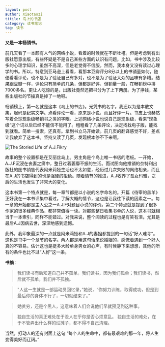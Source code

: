 ```yaml
---
layout: post
author: Xiaotaozi
titile: 岛上的书店
category: 读书笔记
tag: 读书
---
```

**又是一本畅销书。** 

前几天看了一本颇有人气的网络小说，看着的时候就在不断吐槽。但是考虑到有出版社愿意出版，有些怀疑是不是自己某些方面的认识有问题，比如，书中涉及比较多的心理学知识，虽然不高深，但是老觉得不信服。然而，我本身又没有读过心理学的书。所以，特意到亚马逊上看看，看那本豆瓣评分8分以上的书销量如何，随便看看评论，也不是为了验证自己有多对，也不是为了验证大众的品味有多糟。结果跟豆瓣一样，评论只有简单的几条，但都是好评，但销量一般，在畅销榜中排7000多名。更让人吃惊的是，出版社竟然还把书分为了上下两册。为了挣钱，某些出版社的节操真是掉了一地呀。

畅销榜上，第一名就是这本《岛上的书店》。光凭书的名字，我还以为是本散文集，起码是纪实文学。点看评论一看，原来是小说，而且好评一片。书皮上也赫然写着全球现象级畅销书之类的字眼。上述网络小说也说自己是现象级，看来“现象级”这个词以后已经不能信不能用了。粗粗看了几条评论，决定找找电子版，能找到就看。简单一搜索，还真有。拿到书立马开始读。前几页的翻译感觉不好，差点让我放弃了这本书。坚持又读了几页，发现根本停不下来啊。

![The Storied Life of A.J.Fikry](http://ww2.sinaimg.cn/bmiddle/bf1f4b9ejw1ev81496edkj20gb0kijvk.jpg)

故事的整个设置都是在艾丽丝岛上。男主角是个岛上唯一书店的老板。一开始，A.J.F沉浸在丧妻之痛中，整日过着萎靡不振的生活。而试图向他推销的奈特利出版社的图书销售代表阿米莉娅生活也不太如意，经历过几次失败的网络相亲，而且在A.J的书店得到的也是强硬的拒绝。随着情节的推进，A.J收养了孤女玛雅，之后的生活也发生了非常大的变化。

这本书第一个特点就是，每一章节都是以小说的名字命名的。开篇《待宰的羔羊》正好我在一本书评集中看过，了解大概的情节，这也是让我往下读的因素之一。每一章的开始都是主人公之一A.J.F对题目小说的评价。第二个特点就是提到了很多作家的很多经典作品，都非常值得一读。对那些整日收集书单的人说，这本书就相当于一本索引，同样不能错过。对我来说，整个阅读的过程也是有笑有泪，尤其是最后A.J因病去世，深深地感到遗憾。


此外，我印象最深的一点就是阿米莉娅和A.J的妻姐都提到的一句话“好人难寻”。这也是书中一个章节的名字。两人都是用这句话来说婚姻的，感慨着遇到一个好人真的不容易。估计这也是挺多大龄单身男女的心声，有时候静下来想想，其他的所有的条件也比不过“人好”这一条。

**书摘**：

> 我们读书而后知道自己并不孤单。我们读书，因为我们孤单；我们读书，然后就不孤单，我们并不孤独。


> "人这一生就是一部运动员回忆录，”她说，“你努力训练，取得成功，但是到最后你的身体不行了，一切就结束了。”

>她贫穷，还是个黑人，这意味着人们会说他们早就预见到这种事。


>独自生活的真正难处在于没人在乎你是否心烦意乱。
独自生活的难处，在于不管弄出什么样的烂摊子，都不得不自己清理。

当然，打动人的还有封面上这句 “每个人的生命中，都有最艰难的那一年，将人生变得美好而辽阔。”
















